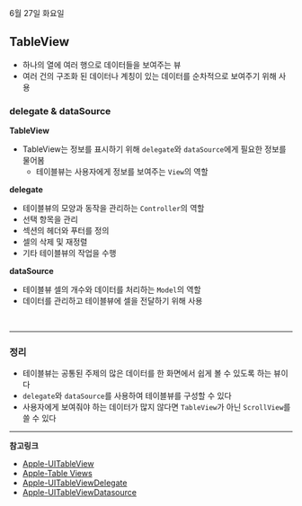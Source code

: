 6월 27일 화요일

## TableView
- 하나의 열에 여러 행으로 데이터들을 보여주는 뷰
- 여러 건의 구조화 된 데이터나 계칭이 있는 데이터를 순차적으로 보여주기 위해 사용

### delegate & dataSource

**TableView**
- TableView는 정보를 표시하기 위해 `delegate`와 `dataSource`에게 필요한 정보를 물어봄
    - 테이블뷰는 사용자에게 정보를 보여주는 `View`의 역할

**delegate**
- 테이블뷰의 모양과 동작을 관리하는 `Controller`의 역할
- 선택 항목을 관리
- 섹션의 헤더와 푸터를 정의
- 셀의 삭제 및 재정렬
- 기타 테이블뷰의 작업을 수행

**dataSource**
- 테이블뷰 셀의 개수와 데이터를 처리하는 `Model`의 역할
- 데이터를 관리하고 테이블뷰에 셀을 전달하기 위해 사용

</br>

---
### 정리
- 테이블뷰는 공통된 주제의 많은 데이터를 한 화면에서 쉽게 볼 수 있도록 하는 뷰이다
- `delegate`와 `dataSource`를 사용하여 테이블뷰를 구성할 수 있다
- 사용자에게 보여줘야 하는 데이터가 많지 않다면 `TableView`가 아닌 `ScrollView`를 쓸 수 있다

---
**참고링크**
- [Apple-UITableView](https://developer.apple.com/documentation/uikit/uitableview)
- [Apple-Table Views](https://developer.apple.com/documentation/uikit/views_and_controls/table_views)
- [Apple-UITableViewDelegate](https://developer.apple.com/documentation/uikit/uitableviewdelegate)
- [Apple-UITableViewDatasource](https://developer.apple.com/documentation/uikit/uitableviewdatasource)
